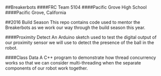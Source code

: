 ##Breakerbots
####FRC Team 5104
####Pacific Grove High School
####Pacific Grove, California

##2016 Build Season
This repo contains code used to mentor the Breakerbots as we work our way through the build season this year.

####Proximity Detect
An Arduino sketch used to test the digital output of our proximity sensor we will use to detect the presence of the ball in the robot.

####Class Data
A C++ program to demonstrate how thread concurrency works so that we can consider multi-threading when the separate components of our robot work together.
